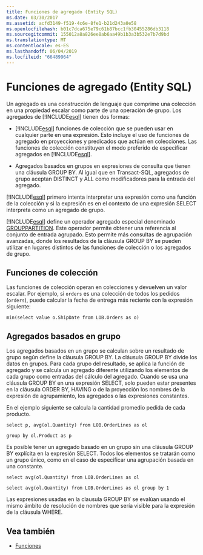 ```yaml
---
title: Funciones de agregado (Entity SQL)
ms.date: 03/30/2017
ms.assetid: acfd3149-f519-4c6e-8fe1-b21d243a0e58
ms.openlocfilehash: b01c7dca675e79c61b87bcc1fb30455286db3118
ms.sourcegitcommit: 155012a8a826ee8ab6aa49b1b3a3b532e7b7d9bd
ms.translationtype: MT
ms.contentlocale: es-ES
ms.lasthandoff: 06/04/2019
ms.locfileid: "66489964"
---
```

# <a name="aggregate-functions-entity-sql"></a>Funciones de agregado (Entity SQL)
Un agregado es una construcción de lenguaje que comprime una colección en una propiedad escalar como parte de una operación de grupo. Los agregados de [!INCLUDE[esql](../../../../../../includes/esql-md.md)] tienen dos formas:  
  
- [!INCLUDE[esql](../../../../../../includes/esql-md.md)] funciones de colección que se pueden usar en cualquier parte en una expresión. Esto incluye el uso de funciones de agregado en proyecciones y predicados que actúan en colecciones. Las funciones de colección constituyen el modo preferido de especificar agregados en [!INCLUDE[esql](../../../../../../includes/esql-md.md)].  
  
- Agregados basados en grupos en expresiones de consulta que tienen una cláusula GROUP BY. Al igual que en Transact-SQL, agregados de grupo aceptan DISTINCT y ALL como modificadores para la entrada del agregado.  
  
 [!INCLUDE[esql](../../../../../../includes/esql-md.md)] primero intenta interpretar una expresión como una función de la colección y si la expresión es en el contexto de una expresión SELECT interpreta como un agregado de grupo.  
  
 [!INCLUDE[esql](../../../../../../includes/esql-md.md)] define un operador agregado especial denominado [GROUPPARTITION](../../../../../../docs/framework/data/adonet/ef/language-reference/grouppartition-entity-sql.md). Este operador permite obtener una referencia al conjunto de entrada agrupado. Esto permite más consultas de agrupación avanzadas, donde los resultados de la cláusula GROUP BY se pueden utilizar en lugares distintos de las funciones de colección o los agregados de grupo.  
  
## <a name="collection-functions"></a>Funciones de colección  
 Las funciones de colección operan en colecciones y devuelven un valor escalar. Por ejemplo, si `orders` es una colección de todos los pedidos (`orders`), puede calcular la fecha de entrega más reciente con la expresión siguiente:  
  
 `min(select value o.ShipDate from LOB.Orders as o)`  
  
## <a name="group-aggregates"></a>Agregados basados en grupo  
 Los agregados basados en un grupo se calculan sobre un resultado de grupo según define la cláusula GROUP BY. La cláusula GROUP BY divide los datos en grupos. Para cada grupo del resultado, se aplica la función de agregado y se calcula un agregado diferente utilizando los elementos de cada grupo como entradas del cálculo del agregado. Cuando se usa una cláusula GROUP BY en una expresión SELECT, solo pueden estar presentes en la cláusula ORDER BY, HAVING o de la proyección los nombres de la expresión de agrupamiento, los agregados o las expresiones constantes.  
  
 En el ejemplo siguiente se calcula la cantidad promedio pedida de cada producto.  
  
 `select p, avg(ol.Quantity) from LOB.OrderLines as ol`  
  
 `group by ol.Product as p`  
  
 Es posible tener un agregado basado en un grupo sin una cláusula GROUP BY explícita en la expresión SELECT. Todos los elementos se tratarán como un grupo único, como en el caso de especificar una agrupación basada en una constante.  
  
 `select avg(ol.Quantity) from LOB.OrderLines as ol`  
  
 `select avg(ol.Quantity) from LOB.OrderLines as ol group by 1`  
  
 Las expresiones usadas en la clausula GROUP BY se evalúan usando el mismo ámbito de resolución de nombres que sería visible para la expresión de la cláusula WHERE.  
  
## <a name="see-also"></a>Vea también

- [Funciones](../../../../../../docs/framework/data/adonet/ef/language-reference/functions-entity-sql.md)
